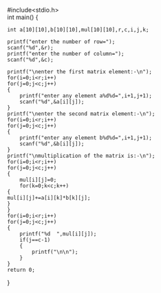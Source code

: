#include<stdio.h>    
int main()
{
  
   	int a[10][10],b[10][10],mul[10][10],r,c,i,j,k;    
	  
	printf("enter the number of row=");    
	scanf("%d",&r);    
	printf("enter the number of column=");    
	scanf("%d",&c);
	    
	printf("\nenter the first matrix element:-\n");    
	for(i=0;i<r;i++)    
	for(j=0;j<c;j++)    
	{ 
	    printf("enter any element a%d%d=",i+1,j+1);   
		scanf("%d",&a[i][j]);    
	}    
    printf("\nenter the second matrix element:-\n");
	for(i=0;i<r;i++)       
	for(j=0;j<c;j++)    
	{    
	    printf("enter any element b%d%d=",i+1,j+1);
		scanf("%d",&b[i][j]);    
	}    
    printf("\nmultiplication of the matrix is:-\n");    
	for(i=0;i<r;i++)    
   	for(j=0;j<c;j++)    
	{    
	    mul[i][j]=0;    
		for(k=0;k<c;k++)    
	{    
	mul[i][j]+=a[i][k]*b[k][j];    
	}    
	}        
	for(i=0;i<r;i++)    
   	for(j=0;j<c;j++)    
	{    
		printf("%d  ",mul[i][j]);
		if(j==c-1)
		{
			printf("\n\n"); 
		}    
	}    		       
	return 0;  
}
